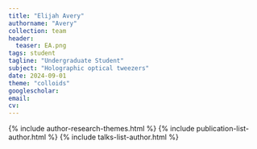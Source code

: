 ```yaml
---
title: "Elijah Avery"
authorname: "Avery"
collection: team
header:
  teaser: EA.png
tags: student
tagline: "Undergraduate Student"
subject: "Holographic optical tweezers"
date: 2024-09-01
theme: "colloids"
googlescholar: 
email: 
cv: 
---
```


<p align= "justify">

{% include author-research-themes.html %}
{% include publication-list-author.html %}
{% include talks-list-author.html %}